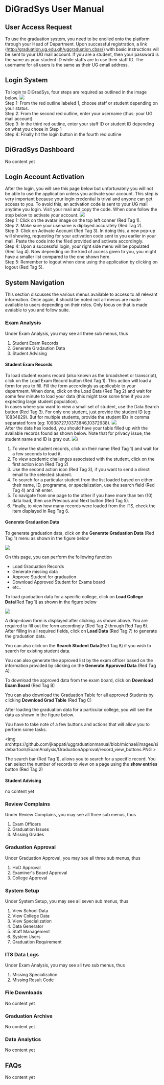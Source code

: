 # DiGradSys User Manual
## User Access Request
To use the graduation system, you need to be enolled onto the platform through your Head of Department. Upon successful registration, a link (http://graduation.ug.edu.gh/uggraduation.cbas/) with basic instructions will be sent to your UG mail account. If you are a student, then your password is the same as your student ID while staffs are to use their staff ID. The username for all users is the same as their UG email address.

## Login System
To login to DiGradSys, four steps are required as outlined in the image below.
<img src="https://raw.githubusercontent.com/jkappati/uggraduationmanual/main/images/login/login1.png">\
Step 1: From the red outline labeled 1, choose staff or student depending on your status.\
Step 2: From the second red outline, enter your username (thus: your UG mail account)\
Step 3: In the third red outline, enter your staff ID or student ID depending on what you chose in Step 1\
Step 4: Finally hit the login button in the fourth red outline

## DiGradSys Dashboard
No content yet

## Login Account Activation
After the login, you will see this page below but unfortunately you will not be able to use the application unless you activate your account. This step is very important because your login credential is trival and anyone can get access to you. To avoid this, an activation code is sent to your UG mail anytime you login. Visit your mail and copy the code. When done follow the step below to activate your account.
<img src="https://raw.githubusercontent.com/jkappati/uggraduationmanual/main/images/login/login2.png">\
Step 1: Click on the avatar image on the top left conner (Red Tag 1).\
Step 2: Make sure your usename is diplayed accurately (Red Tag 2).\
Step 3: Click on Activate Account (Red Tag 3). In doing this, a new pop-up will showing, requesting for your activation code sent to you earlier in your mail. Paste the code into the filed provided and activate accordingly.\
Step 4: Upon a successful login, your right side menu will be populated (Red Tag 4). Now depending on the kind of access given to you, you might have a smaller list compared to the one shown here.\
Step 5: Remember to logout when done using the application by clicking on logout (Red Tag 5).

## System Navigation
This section discusses the various menus available to access to all relevant information. Once again, it should be noted not all menus are made available to users depending on their roles. Only focus on that is made avaiable to you and follow suite.
### Exam Analysis
Under Exam Analysis, you may see all three sub menus, thus
1. Student Exam Records
2. Generate Gradaution Data
3. Student Advising

#### Student Exam Records
To load student exams record (also known as the broadsheet or transcript), click on the Load Exam Record button (Red Tag 1). This action will load a form for you to fill. Fill the form accordingly as applicable to your department. When done, click on the Load Data (Red Tag 2) and wait for some few minute to load your data (this might take some time if you are expecting large student population).\
In cases where you want to view a small set of student, use the Data Search button (Red Tag 3). For only one student, just provide the student ID (eg: 10834829). But for multiple students, provide the student IDs in comma separated form (eg: 10938727,10373846,10372638).
<img src="https://raw.githubusercontent.com/jkappati/uggraduationmanual/main/images/sidebartools/ExamAnalysis/ExamAnalysis1.png">\
After the data has loaded, you should have your table filled up with the available records found as shown below. Note that for privacy issue, the student name and ID is gray out.
<img src="https://raw.githubusercontent.com/jkappati/uggraduationmanual/main/images/sidebartools/ExamAnalysis/ExamAnalysis2.png">\
1. To view the student records, click on their name (Red Tag 1) and wait for a few seconds to load it.
2. To view academic challenges associated with the student, click on the first action icon (Red Tag 2)
3. Use the second action icon (Red Tag 3), if you want to send a direct email to the selected student.
4. To search for a particular student from the list loaded based on either their name, ID, programme, or specialization, use the search field (Red Tag 4) and hit enter.
5. To navigate from one page to the other if you have more than ten (10) data load, then use Previous and Next button (Red Tag 5).
6. Finally, to view how many records were loaded from the ITS, check the item displayed in Reg Tag 6.

#### Generate Graduation Data
To generate graduation data, click on the **Generate Graduation Data** (Red Tag 1) menu as shown in the figure below 

<img src=https://github.com/jkappati/uggraduationmanual/blob/michael/images/sidebartools/ExamAnalysis/GraduationApproval/generate_graduation_data.PNG >

On this page, you can perform the following function 
- Load Graduation Records 
- Generate missing data
- Approve Student for graduation 
- Download Approved Student for Exams board 
- etc..

To load graduation data for a specific college, click on  **Load College Data**(Red Tag 1) as shown in the figure below 

<img src =https://github.com/jkappati/uggraduationmanual/blob/michael/images/sidebartools/ExamAnalysis/GraduationApproval/load_records.PNG >

A drop-down form is displayed after clicking. as shown above.
You are required to fill out the form accordingly (Red Tag 2 through Red Tag 6). After filling in all required fields, click on **Load Data** (Red Tag 7) to generate the graduation data.

You can also click on the **Search Student Data**(Red Tag 8) if you wish to search for existing student data.

You can also generate the approved list by the exam officer based on the information provided by clicking on the **Generate Approved Data** (Red Tag A).

To download the approved data from the exam board, click on **Download Exam Board** (Red Tag B)

You can also download the Graduation Table for all approved Students by clicking **Download Grad Table** (Red Tag C)

After loading the graduation data for a particular college, you will see the data as shown in the figure below.

You have to take note of a few buttons and actions that will allow you to perform some tasks.

<img srchttps://github.com/jkappati/uggraduationmanual/blob/michael/images/sidebartools/ExamAnalysis/GraduationApproval/record_view_buttons.PNG >

The search bar (Red Tag 1), allows you to search for a specific record.
You can select the number of records to view on a page using the **show entries** button (Red Tag 2)

#### Student Advising
no content yet

### Review Complains
Under Review Complains, you may see all three sub menus, thus
1. Exam Officers
2. Graduation Issues
3. Missing Grades

### Graduation Approval
Under Graduation Approval, you may see all three sub menus, thus
1. HoD Approval
2. Examiner's Board Approval
3. College Approval

### System Setup
Under System Setup, you may see all seven sub menus, thus
1. View School Data
2. View College Data
3. View Specialization
4. Data Generator
5. Staff Management
6. System Users
7. Graduation Requirement

### ITS Data Logs
Under Exam Analysis, you may see all two sub menus, thus
1. Missing Specialization
2. Missing Result Code

### File Downloads
No content yet

### Graduation Archive
No content yet

### Data Analytics
No content yet

## FAQs
No content yet
